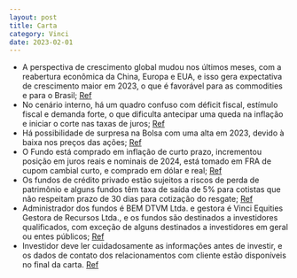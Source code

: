 ```yaml
---
layout: post
title: Carta
category: Vinci
date: 2023-02-01
---
```


- A perspectiva de crescimento global mudou nos últimos meses, com a reabertura econômica da China, Europa e EUA, e isso gera expectativa de crescimento maior em 2023, o que é favorável para as commodities e para o Brasil;
<a href="#" onclick="search_on_pdf('gerou uma expectativa de crescimento maior para o ano de 2023. Isso, por sua vez, gerou uma perspec')">Ref</a>
- No cenário interno, há um quadro confuso com déficit fiscal, estímulo fiscal e demanda forte, o que dificulta antecipar uma queda na inflação e iniciar o corte nas taxas de juros;
<a href="#" onclick="search_on_pdf('passos concretos nessa direção ainda são tímidos, como a recente reoneração parcial dos impostos so')">Ref</a>
- Há possibilidade de surpresa na Bolsa com uma alta em 2023, devido à baixa nos preços das ações;
<a href="#" onclick="search_on_pdf('sempre que a alocação chegou a um nível tão baixo como o observado no final de 2022, a Bolsa surpre')">Ref</a>
- O Fundo está comprado em inflação de curto prazo, incrementou posição em juros reais e nominais de 2024, está tomado em FRA de cupom cambial curto, e comprado em dólar e real;
<a href="#" onclick="search_on_pdf('Posicionamento O Fundo está com aproximadamente 0,6 PL equivalente aplicado em juro real. Ainda na')">Ref</a>
- Os fundos de crédito privado estão sujeitos a riscos de perda de patrimônio e alguns fundos têm taxa de saída de 5% para cotistas que não respeitam prazo de 30 dias para cotização do resgate;
<a href="#" onclick="search_on_pdf('entes públicos. * O Vinci GAS Lotus, Vinci Mosaico e Vinci GAS Dividendos possuem taxa de saída de 5')">Ref</a>
- Administrador dos fundos é BEM DTVM Ltda. e gestora é Vinci Equities Gestora de Recursos Ltda., e os fundos são destinados a investidores qualificados, com exceção de alguns destinados a investidores em geral ou entes públicos;
<a href="#" onclick="search_on_pdf('Administrador: BEM DTVM Ltda. (desde 17/05/10 para os fundos Vinci GAS Lotus, Vinci GAS Dividendos e')">Ref</a>
- Investidor deve ler cuidadosamente as informações antes de investir, e os dados de contato dos relacionamentos com cliente estão disponíveis no final da carta.
<a href="#" onclick="search_on_pdf('Informações Essenciais, se houver, ao aplicar seus recursos. Investimentos implicam na exposição a r')">Ref</a>
